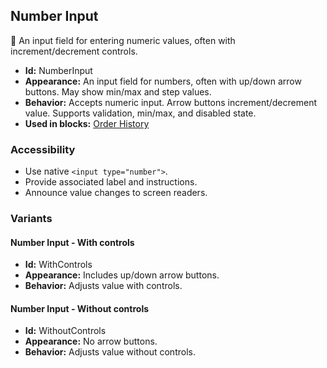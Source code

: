 ## Number Input
🔢 An input field for entering numeric values, often with increment/decrement controls.
- **Id:** NumberInput
- **Appearance:** An input field for numbers, often with up/down arrow buttons. May show min/max and step values.
- **Behavior:** Accepts numeric input. Arrow buttons increment/decrement value. Supports validation, min/max, and disabled state.
- **Used in blocks:** [Order History](../blocks/OrderHistory.md)
### Accessibility
- Use native `<input type="number">`.
- Provide associated label and instructions.
- Announce value changes to screen readers.

### Variants
#### Number Input - **With controls**
- **Id:** WithControls
- **Appearance:** Includes up/down arrow buttons.
- **Behavior:** Adjusts value with controls.
#### Number Input - **Without controls**
- **Id:** WithoutControls
- **Appearance:** No arrow buttons.
- **Behavior:** Adjusts value without controls.
